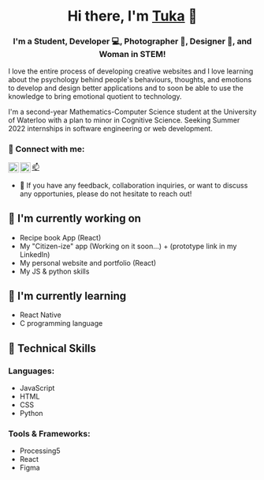 <p align="center"></p>

<h1 align="center">Hi there, I'm <a href="https://github.com/alartuka" target="_blank" rel="noreferrer">Tuka</a> 👋</h1>

<h3 align="center">I'm a Student, Developer 💻, Photographer 📸, Designer 🎨, and Woman in STEM!</h3> 

I love the entire process of developing creative websites and I love learning about the psychology behind people's behaviours, thoughts, and emotions to develop and design better applications and to soon be able to use the knowledge to bring emotional quotient to technology. 

I'm a second-year Mathematics-Computer Science student at the University of Waterloo with a plan to minor in Cognitive Science. Seeking Summer 2022 internships in software engineering or web development. 


### 🤝 Connect with me:

<a href="https://www.linkedin.com/in/tukaalarbi/">
         <img align="left" src="https://raw.githubusercontent.com/yushi1007/yushi1007/main/images/linkedin.svg" alt="Tuka Alarbi | LinkedIn" width="21px"/></a>
<a href="https://instagram.com/alar_tuka2">
         <img align="left" src="https://raw.githubusercontent.com/yushi1007/yushi1007/main/images/instagram.svg" alt="Tuka Alarbi | Instagram" width="21px"/></a>  
<a href="mailto:talarbi@uwaterloo.ca?subject=Reaching out from Github">📫</i></a>

- 💬 If you have any feedback, collaboration inquiries, or want to discuss any opportunies, please do not hesitate to reach out!


## 🔭 I'm currently working on

- Recipe book App (React)
- My "Citizen-ize" app (Working on it soon...) + (prototype link in my LinkedIn)
- My personal website and portfolio (React)
- My JS & python skills

## 🌱 I'm currently learning

- React Native
- C programming language

## 💼 Technical Skills

 ### Languages:
 
 - JavaScript
 - HTML
 - CSS
 - Python
 
 ### Tools & Frameworks:
 
 - Processing5
 - React
 - Figma

<!--
**alartuka/alartuka** is a ✨ _special_ ✨ repository because its `README.md` (this file) appears on your GitHub profile.

Here are some ideas to get you started:

- 🔭 I’m currently working on ...
- 🌱 I’m currently learning ...
- 👯 I’m looking to collaborate on ...
- 🤔 I’m looking for help with ...
- 💬 Ask me about ...
- 📫 How to reach me: ...
- 😄 Pronouns: ...
- ⚡ Fun fact: ...
-->
